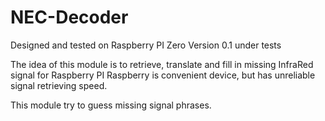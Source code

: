 # NEC-Decoder

Designed and tested on Raspberry PI Zero
Version 0.1 under tests

The idea of this module is to retrieve, translate and fill in missing InfraRed signal for Raspberry PI 
Raspberry is convenient device, but has unreliable signal retrieving speed.

This module try to guess missing signal phrases.
